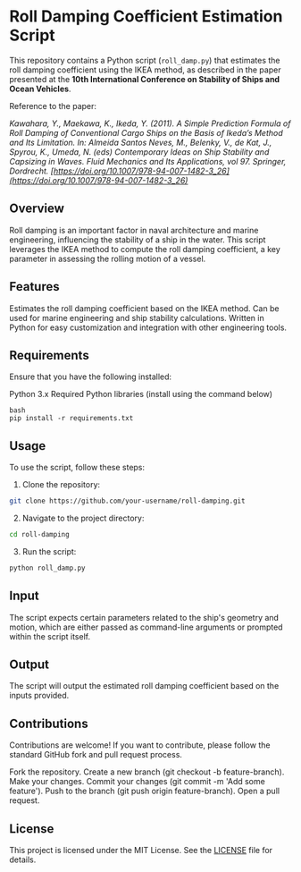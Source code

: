 # Roll Damping Coefficient Estimation Script

This repository contains a Python script (`roll_damp.py`) that estimates the roll damping coefficient using the IKEA method, as described in the paper presented at the **10th International Conference on Stability of Ships and Ocean Vehicles**.

Reference to the paper:

*Kawahara, Y., Maekawa, K., Ikeda, Y. (2011). A Simple Prediction Formula of Roll Damping of Conventional Cargo Ships on the Basis of Ikeda’s Method and Its Limitation. In: Almeida Santos Neves, M., Belenky, V., de Kat, J., Spyrou, K., Umeda, N. (eds) Contemporary Ideas on Ship Stability and Capsizing in Waves. Fluid Mechanics and Its Applications, vol 97. Springer, Dordrecht. [https://doi.org/10.1007/978-94-007-1482-3_26](https://doi.org/10.1007/978-94-007-1482-3_26)*

## Overview

Roll damping is an important factor in naval architecture and marine engineering, influencing the stability of a ship in the water. This script leverages the IKEA method to compute the roll damping coefficient, a key parameter in assessing the rolling motion of a vessel.

## Features

Estimates the roll damping coefficient based on the IKEA method.
Can be used for marine engineering and ship stability calculations.
Written in Python for easy customization and integration with other engineering tools.

## Requirements

Ensure that you have the following installed:

Python 3.x
Required Python libraries (install using the command below)
```
bash
pip install -r requirements.txt
```

## Usage

To use the script, follow these steps:

1. Clone the repository:
```bash
git clone https://github.com/your-username/roll-damping.git
```
2. Navigate to the project directory:
```bash
cd roll-damping
```

3. Run the script:
```bash
python roll_damp.py
```

## Input

The script expects certain parameters related to the ship's geometry and motion, which are either passed as command-line arguments or prompted within the script itself.

## Output

The script will output the estimated roll damping coefficient based on the inputs provided.

## Contributions

Contributions are welcome! If you want to contribute, please follow the standard GitHub fork and pull request process.

Fork the repository.
Create a new branch (git checkout -b feature-branch).
Make your changes.
Commit your changes (git commit -m 'Add some feature').
Push to the branch (git push origin feature-branch).
Open a pull request.

## License

This project is licensed under the MIT License. See the [LICENSE](https://github.com/pciuh/roll-damping/blob/main/LICENSE) file for details.
